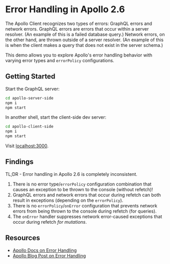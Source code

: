 # Error Handling in Apollo 2.6

The Apollo Client recognizes two types of errors: GraphQL errors and network errors. GraphQL errors are errors that occur within a server resolver. (An example of this is a failed database query.) Network errors, on the other hand, are thrown outside of a server resolver. (An example of this is when the client makes a query that does not exist in the server schema.)

This demo allows you to explore Apollo's error handling behavior with varying error types and `errorPolicy` configurations.

## Getting Started

Start the GraphQL server:

```sh
cd apollo-server-side
npm i
npm start
```

In another shell, start the client-side dev server:

```sh
cd apollo-client-side
npm i
npm start
```

Visit [localhost:3000](http://localhost:3000/).

## Findings

TL;DR - Error handling in Apollo 2.6 is completely inconsistent.

1. There is no error type/`errorPolicy` configuration combination that causes an exception to be thrown to the console (without refetch)!
2. GraphQL errors and network errors that occur during refetch can both result in exceptions (depending on the `errorPolicy`).
3. There is no `errorPolicy`/`onError` configuration that prevents network errors from being thrown to the console during refetch (for queries).
4. The `onError` handler suppresses network error-caused exceptions that occur during refetch _for mutations_.

## Resources

* [Apollo Docs on Error Handling](https://www.apollographql.com/docs/react/v2.6/data/error-handling/)
* [Apollo Blog Post on Error Handling](https://www.apollographql.com/blog/full-stack-error-handling-with-graphql-apollo-5c12da407210/)
